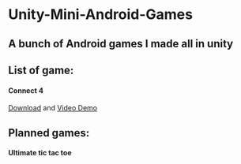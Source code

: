 # Unity-Mini-Android-Games

## A bunch of Android games I made all in unity

## List of game: 

#### Connect 4 

   [Download](https://play.google.com/store/apps/details?id=com.BitSchiff.Connect4) and [Video Demo](https://youtu.be/AcIB68Bth88)

## Planned games: 

#### Ultimate tic tac toe
